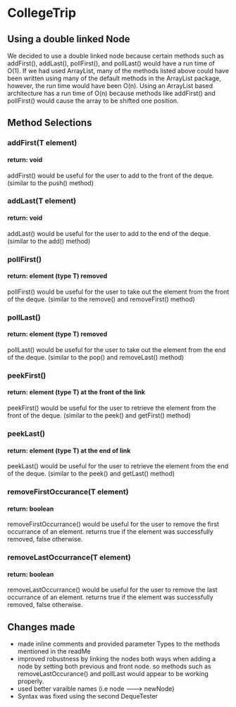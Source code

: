 # CollegeTrip

## Using a double linked Node
  
  We decided to use a double linked node because certain methods such as addFirst(), addLast(), pollFirst(), and pollLast() would have a run time of O(1). If we had used ArrayList, many of the methods listed above could have been written using many of the default methods in the ArrayList package, however, the run time would have been O(n). Using an ArrayList based architecture has a run time of O(n) because methods like addFirst() and pollFirst() would cause the array to be shifted one position.
  
## Method Selections
  
  
  ### addFirst(T element)
  #### return: void
  addFirst() would be useful for the user to add to the front of the deque. (similar to the push() method)
  
  ### addLast(T element)
  #### return: void
  addLast() would be useful for the user to add to the end of the deque. (similar to the add() method)
  
  ### pollFirst()
  #### return: element (type T) removed 
  pollFirst() would be useful for the user to take out the element from the front of the deque. (similar to the remove() and removeFirst() method)
  
  ### pollLast()
  #### return: element (type T) removed 
  pollLast() would be useful for the user to take out the element from the end of the deque. (similar to the pop() and removeLast() method)
  
  ### peekFirst()
  #### return: element (type T) at the front of the link
  peekFirst() would be useful for the user to retrieve the element from the front of the deque. (similar to the peek() and getFirst() method)
  
  ### peekLast()
  #### return: element (type T) at the end of link  
  peekLast() would be useful for the user to retrieve the element from the end of the deque. (similar to the peek() and getLast() method)
  
  ### removeFirstOccurance(T element)
  #### return: boolean
  removeFirstOccurrance() would be useful for the user to remove the first occurrance of an element. returns true if the element was successfully removed, false otherwise.
  
  ### removeLastOccurrance(T element)
  #### return: boolean
  removeLastOccurrance() would be useful for the user to remove the last occurrance of an element. returns true if the element was successfully removed, false otherwise.


## Changes made

- made inline comments and provided parameter Types to the methods mentioned in the readMe
- improved robustness by linking the nodes both ways when adding a node by setting both previous and front node. so methods such as removeLastOccurance() and pollLast would appear to be working properly.
- used better varaible names (i.e node ---> newNode)
- Syntax was fixed using the second DequeTester
